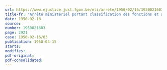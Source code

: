 ```yaml
---
url: https://www.ejustice.just.fgov.be/eli/arrete/1950/02/16/1950021603/justel
title-fr: "Arrêté ministériel portant classification des fonctions et attribution des barèmes correspondants du personnel de maîtrise des établissements ressortissant à l'administration de l'enseignement supérieur et des sciences du Ministère de l'Instruction publique, à partir du 1er octobre 1948"
date: 1950-02-16
source:
number: 1950021603
page: 2921
case: 1950-02-16/03
publication: 1950-04-15
starts:
modifies:
pdf-original:
pdf-consolidated:
---
```


